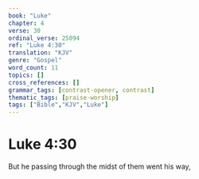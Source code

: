 ```yaml
---
book: "Luke"
chapter: 4
verse: 30
ordinal_verse: 25094
ref: "Luke 4:30"
translation: "KJV"
genre: "Gospel"
word_count: 11
topics: []
cross_references: []
grammar_tags: [contrast-opener, contrast]
thematic_tags: [praise-worship]
tags: ["Bible","KJV","Luke"]
---
```


# Luke 4:30

But he passing through the midst of them went his way,
